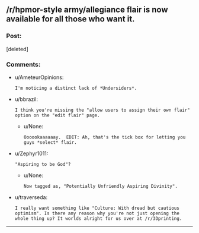 ## /r/hpmor-style army/allegiance flair is now available for all those who want it.

### Post:

[deleted]

### Comments:

- u/AmeteurOpinions:
  ```
  I'm noticing a distinct lack of *Undersiders*.
  ```

- u/bbrazil:
  ```
  I think you're missing the "allow users to assign their own flair" option on the "edit flair" page.
  ```

  - u/None:
    ```
    Oooookaaaaaay.  EDIT: Ah, that's the tick box for letting you guys *select* flair.
    ```

- u/Zephyr1011:
  ```
  "Aspiring to be God"?
  ```

  - u/None:
    ```
    Now tagged as, "Potentially Unfriendly Aspiring Divinity".
    ```

- u/traverseda:
  ```
  I really want something like "Culture: With dread but cautious optimism". Is there any reason why you're not just opening the whole thing up? It worlds alright for us over at /r/3Dprinting.
  ```

---

